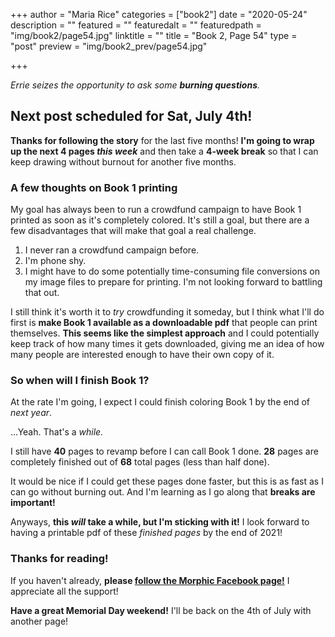 +++
author = "Maria Rice"
categories = ["book2"]
date = "2020-05-24"
description = ""
featured = ""
featuredalt = ""
featuredpath = "img/book2/page54.jpg"
linktitle = ""
title = "Book 2, Page 54"
type = "post"
preview = "img/book2_prev/page54.jpg"

+++

_Errie seizes the opportunity to ask some **burning questions**._

## Next post scheduled for Sat, July 4th!

**Thanks for following the story** for the last five months! 
**I'm going to wrap up the next 4 pages _this week_** and then take a **4-week break** so that I can keep drawing without burnout for another five months. 

### A few thoughts on Book 1 printing

My goal has always been to run a crowdfund campaign to have Book 1 printed as soon as it's completely colored. 
It's still a goal, but there are a few disadvantages that will make that goal a real challenge. 

1. I never ran a crowdfund campaign before. 
2. I'm phone shy. 
3. I might have to do some potentially time-consuming file conversions on my image files to prepare for printing. 
I'm not looking forward to battling that out. 

I still think it's worth it to _try_ crowdfunding it someday, but I think what I'll do first is **make Book 1 available as a downloadable pdf** that people can print themselves. 
**This seems like the simplest approach** and I could potentially keep track of how many times it gets downloaded, giving me an idea of how many people are interested enough to have their own copy of it. 

### So when will I finish Book 1? 

At the rate I'm going, I expect I could finish coloring Book 1 by the end of _next year_. 

...Yeah. That's a _while._

I still have **40** pages to revamp before I can call Book 1 done. 
**28** pages are completely finished out of **68** total pages (less than half done). 

It would be nice if I could get these pages done faster, but this is as fast as I can go without burning out. 
And I'm learning as I go along that **breaks are important!**

Anyways, **this _will_ take a while, but I'm sticking with it!** 
I look forward to having a printable pdf of these _finished pages_ by the end of 2021!

### Thanks for reading!

If you haven't already, **please [follow the Morphic Facebook page!](https://www.facebook.com/MorphicGraphicNovel/)**
I appreciate all the support!

**Have a great Memorial Day weekend!** I'll be back on the 4th of July with another page! 
